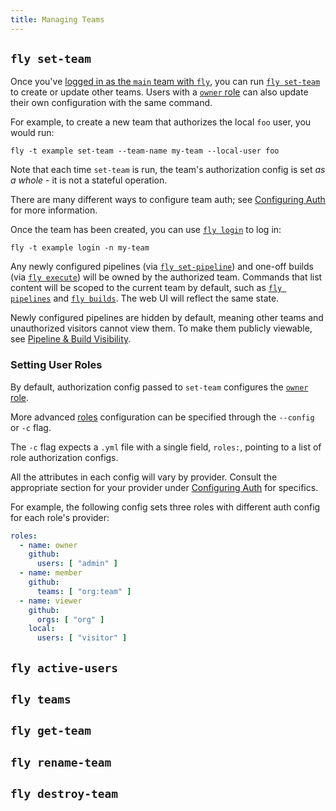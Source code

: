 ```yaml
---
title: Managing Teams
---
```


## `fly set-team`

Once you've [logged in as the `main` team with `fly`](https://concourse-ci.org/fly.html#fly-login), you can run [
`fly set-team`](#fly-set-team) to create or update other teams. Users with a [
`owner` role](https://concourse-ci.org/user-roles.html#team-owner-role) can also update their own configuration with the
same command.

For example, to create a new team that authorizes the local `foo` user, you would run:

```shell
fly -t example set-team --team-name my-team --local-user foo
```

Note that each time `set-team` is run, the team's authorization config is set _as a whole_ - it is not a stateful
operation.

There are many different ways to configure team auth; see [Configuring Auth](configuring/index.md) for more information.

Once the team has been created, you can use [`fly login`](https://concourse-ci.org/fly.html#fly-login) to log in:

```shell
fly -t example login -n my-team
```

Any newly configured pipelines (via [
`fly set-pipeline`](https://concourse-ci.org/setting-pipelines.html#fly-set-pipeline)) and one-off builds (via [
`fly execute`](https://concourse-ci.org/tasks.html#running-tasks)) will be owned by the authorized team. Commands that
list content will be scoped to the current team by default, such as [
`fly pipelines`](https://concourse-ci.org/managing-pipelines.html#fly-pipelines) and [
`fly builds`](https://concourse-ci.org/builds.html#fly-builds). The web UI will reflect the same state.

Newly configured pipelines are hidden by default, meaning other teams and unauthorized visitors cannot view them. To
make them publicly viewable, see [Pipeline & Build Visibility](exposing.md).

### Setting User Roles

By default, authorization config passed to `set-team` configures the [
`owner` role](https://concourse-ci.org/user-roles.html#team-owner-role).

More advanced [roles](https://concourse-ci.org/user-roles.html) configuration can be specified through the `--config` or
`-c` flag.

The `-c` flag expects a `.yml` file with a single field, `roles:`, pointing to a list of role authorization configs.

All the attributes in each config will vary by provider. Consult the appropriate section for your provider
under [Configuring Auth](configuring/index.md) for specifics.

For example, the following config sets three roles with different auth config for each role's provider:

```yaml
roles:
  - name: owner
    github:
      users: [ "admin" ]
  - name: member
    github:
      teams: [ "org:team" ]
  - name: viewer
    github:
      orgs: [ "org" ]
    local:
      users: [ "visitor" ]
```

## `fly active-users`

## `fly teams`

## `fly get-team`

## `fly rename-team`

## `fly destroy-team`